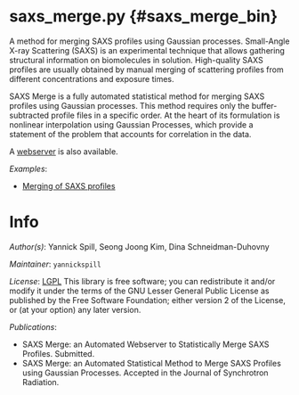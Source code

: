 saxs_merge.py {#saxs_merge_bin}
=============

A method for merging SAXS profiles using Gaussian processes.
Small-Angle X-ray Scattering (SAXS) is an experimental technique that allows
gathering structural information on biomolecules in solution. High-quality
SAXS profiles are usually obtained by manual merging of scattering profiles
from different concentrations and exposure times.

SAXS Merge is a fully automated statistical method for merging SAXS profiles
using Gaussian processes. This method requires only the buffer-subtracted
profile files in a specific order. At the heart of its formulation is
nonlinear interpolation using Gaussian Processes, which provide a statement
of the problem that accounts for correlation in the data.

A [webserver](http://salilab.org/saxsmerge) is also available.

_Examples_:
 - [Merging of SAXS profiles](../tutorial/saxs_merge.html)

# Info

_Author(s)_: Yannick Spill, Seong Joong Kim, Dina Schneidman-Duhovny

_Maintainer_: `yannickspill`

_License_: [LGPL](http://www.gnu.org/licenses/old-licenses/lgpl-2.1.html)
This library is free software; you can redistribute it and/or
modify it under the terms of the GNU Lesser General Public
License as published by the Free Software Foundation; either
version 2 of the License, or (at your option) any later version.

_Publications_:
 - SAXS Merge: an Automated Webserver to Statistically Merge SAXS Profiles. Submitted.
 - SAXS Merge: an Automated Statistical Method to Merge SAXS Profiles using Gaussian Processes. Accepted in the Journal of Synchrotron Radiation.
